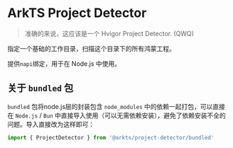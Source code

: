 # ArkTS Project Detector

> 准确的来说，这应该是一个 Hvigor Project Detector. (QWQ)

指定一个基础的工作目录，扫描这个目录下的所有鸿蒙工程。

提供`napi`绑定，用于在 Node.js 中使用。

## 关于 `bundled` 包

`bundled` 包将node.js层的封装包含 `node_modules` 中的依赖一起打包，可以直接在 `Node.js` / `Bun` 中直接导入使用（可以无需依赖安装），避免了依赖安装不全的问题。导入直接改为这样即可：

```ts
import { ProjectDetector } from '@arkts/project-detector/bundled'
```
